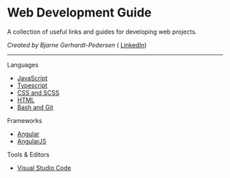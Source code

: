 # Web Development Guide

A collection of useful links and guides for developing web projects.

_Created by Bjarne Gerhardt-Pedersen_ (
[LinkedIn](https://www.linkedin.com/in/bgpedersen/))

---------

Languages

* [JavaScript](https://github.com/bgpedersen/web-dev-guides/JavaScript)
* [Typescript](https://github.com/bgpedersen/web-dev-guides/Typescript)
* [CSS and SCSS](https://github.com/bgpedersen/web-dev-guides/CSS-and-SCSS)
* [HTML](https://github.com/bgpedersen/web-dev-guides/HTML)
* [Bash and Git](https://github.com/bgpedersen/web-dev-guides/Bash-and-Git)

Frameworks

* [Angular](https://github.com/bgpedersen/web-dev-guides/Angular)
* [AngularJS](https://github.com/bgpedersen/web-dev-guides/AngularJS)

Tools & Editors

* [Visual Studio Code](https://github.com/bgpedersen/web-dev-guides/Visual-Studio-Code)
